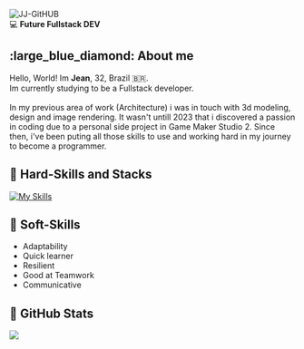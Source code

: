 <!--Title Image-->
![JJ-GitHUB](https://github.com/jeanjusten/jeanjusten/assets/156855412/b94a4701-5d61-476f-9642-8de6dd25d262)
<br>:computer: **Future Fullstack DEV** <!--Logo Footer-->
<br>

<!--About me-->
<h2>:large_blue_diamond: About me</h2>
Hello, World! Im <strong>Jean</strong>, 32, Brazil 🇧🇷.<br>
Im currently studying to be a Fullstack developer.<br>
<br>
In my previous area of work (Architecture) i was in touch with 3d modeling,
design and image rendering. It wasn't untill 2023 that i discovered a passion in
coding due to a personal side project in Game Maker Studio 2. Since then, i've been puting
all those skills to use and working hard in my journey to become a programmer.
<br>

<!--Skills and Tools-->
**<h2>:large_blue_diamond: Hard-Skills and Stacks</h2>**
[![My Skills](https://skillicons.dev/icons?i=html,css,js,python,bootstrap,nodejs,sass,less,gulp,grunt,jquery,git,github&perline=5)](https://skillicons.dev)


**<h2>:large_blue_diamond: Soft-Skills</h2>**

- Adaptability
- Quick learner
- Resilient
- Good at Teamwork
- Communicative


<!--Stats-->
 **<h2>:large_blue_diamond: GitHub Stats</h2>**
 <img src="https://github-readme-stats.vercel.app/api/top-langs/?username=jeanjusten&theme=dracula"/>
